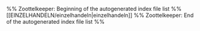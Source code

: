 %% Zoottelkeeper: Beginning of the autogenerated index file list %%
[[EINZELHANDELN/einzelhandeln|einzelhandeln]]
%% Zoottelkeeper: End of the autogenerated index file list %%
